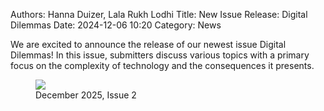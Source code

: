 Authors: Hanna Duizer, Lala Rukh Lodhi
Title: New Issue Release: Digital Dilemmas
Date: 2024-12-06 10:20
Category: News

We are excited to announce the release of our newest issue Digital Dilemmas! In this issue, submitters discuss various topics with a primary focus on the complexity of technology and the consequences it presents.

<figure class="news-image">
<a href="{filename}/pages/issue2.md">
<img src="{static}/images/cover-issue2.png">
</a>
<figcaption>December 2025, Issue 2</figcaption>
<figure>